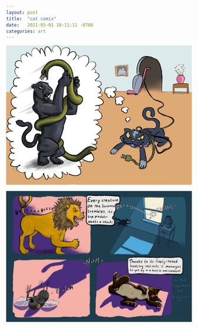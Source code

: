 ```yaml
---
layout: post
title:  "cat comix"
date:   2021-05-01 10:11:11 -0700
categories: art
---
```


![A comic. 1st panel: a big cat wrestling a snake. This panel is a thought bubble in the 2nd panel: a domestic cat pouncing on the cable of a vacuum cleaner](/assets/images/Cat-vs-Vacuum-cord.jpg)

![A comic about a cat on the prowl that thinks it's a lion hunting big game, then it eats a fly and goes back to sleep](/assets/images/catflythonk.jpg)

